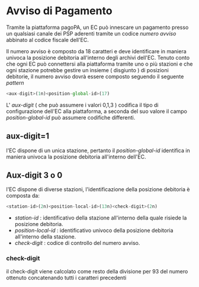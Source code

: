 Avviso di Pagamento
=================

Tramite la piattaforma pagoPA, un EC può innescare un pagamento presso un qualsiasi canale dei PSP aderenti tramite un codice *numero avviso*  abbinato al codice fiscale dell'EC.

Il numero avviso è composto da 18 caratteri e deve identificare in maniera univoca la posizione debitoria all'interno degli archivi dell'EC. Tenuto conto che ogni EC può connettersi alla piattaforma tramite uno o più stazioni e che ogni stazione potrebbe gestire un insieme ( disgiunto ) di posizioni debitorie, il numero avviso dovrà essere composto seguendo il seguente *pattern*

```javascript
<aux-digit>(1n)<position-global-id>(17)
```

L' *aux-digit*  ( che può assumere i valori 0,1,3 ) codifica il tipo di configurazione dell'EC alla piattaforma, a seconda del suo valore il campo *position-global-id* può assumere codifiche differenti.

## aux-digit=1
l'EC dispone di un unica stazione, pertanto il *position-global-id* identifica in maniera univoca la posizione debitoria all'interno dell'EC.

## Aux-digit 3 o 0
l'EC dispone di diverse stazioni, l'identificazione della posizione debitoria è composta da:

```javascript
<station-id>(2n)<position-local-id>(13n)<check-digit>(2n)
```

- *station-id* : identificativo della stazione all'interno della quale risiede la posizione debitoria.
- *position-local-id* : identificativo univoco della posizione debitoria all'interno della stazione.
- *check-digit* : codice di controllo del numero avviso.

### check-digit
il check-digit viene calcolato come resto della divisione per 93 del numero ottenuto concatenando tutti i caratteri precedenti
